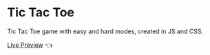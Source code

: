 # Tic Tac Toe

Tic Tac Toe game with easy and hard modes, created in JS and CSS.

[Live Preview](https://adambgordon.github.io/tic-tac-toe/) :point_left: